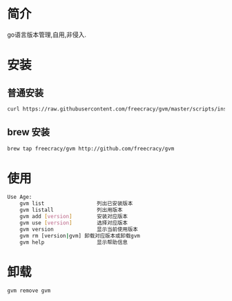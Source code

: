 # 简介
go语言版本管理,自用,非侵入.

# 安装

## 普通安装
```bash
curl https://raw.githubusercontent.com/freecracy/gvm/master/scripts/install | sh
```

## brew 安装
```sh
brew tap freecracy/gvm http://github.com/freecracy/gvm
```

# 使用
```bash
Use Age:
    gvm list                 列出已安装版本
    gvm listall              列出用版本
    gvm add [version]        安装对应版本
    gvm use [version]        选择对应版本
    gvm version              显示当前使用版本
    gvm rm [version|gvm] 卸载对应版本或卸载gvm
    gvm help                 显示帮助信息
```

# 卸载
```bash
gvm remove gvm
```
